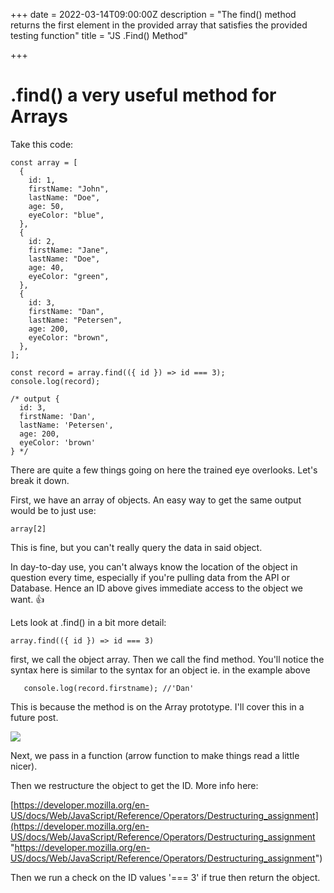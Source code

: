 +++
date = 2022-03-14T09:00:00Z
description = "The find() method returns the first element in the provided array that satisfies the provided testing function"
title = "JS .Find() Method"

+++
# .find() a very useful method for Arrays

Take this code:

    const array = [
      {
        id: 1,
        firstName: "John",
        lastName: "Doe",
        age: 50,
        eyeColor: "blue",
      },
      {
        id: 2,
        firstName: "Jane",
        lastName: "Doe",
        age: 40,
        eyeColor: "green",
      },
      {
        id: 3,
        firstName: "Dan",
        lastName: "Petersen",
        age: 200,
        eyeColor: "brown",
      },
    ];
    
    const record = array.find(({ id }) => id === 3);
    console.log(record);
    
    /* output {
      id: 3,
      firstName: 'Dan',
      lastName: 'Petersen',
      age: 200,
      eyeColor: 'brown'
    } */

There are quite a few things going on here the trained eye overlooks. Let's break it down. 

First, we have an array of objects.  An easy way to get the same output would be to just use: 

    array[2]

This is fine, but you can't really query the data in said object. 

In day-to-day use, you can't always know the location of the object in question every time, especially if you're pulling data from the API or Database. Hence an ID above gives immediate access to the object we want. 👍

Lets look at .find() in a bit more detail:

    array.find(({ id }) => id === 3)

first, we call the object array. Then we call the find method. You'll notice the syntax here is similar to the syntax for an object ie. in the example above

       console.log(record.firstname); //'Dan'

This is because the method is on the Array prototype. I'll cover this in a future post.

![](/uploads/arrayprototype.png)

 Next, we pass in a function (arrow function to make things read a little nicer).   

Then we restructure the object to get the ID. More info here:

[https://developer.mozilla.org/en-US/docs/Web/JavaScript/Reference/Operators/Destructuring_assignment](https://developer.mozilla.org/en-US/docs/Web/JavaScript/Reference/Operators/Destructuring_assignment "https://developer.mozilla.org/en-US/docs/Web/JavaScript/Reference/Operators/Destructuring_assignment")

Then we run a check on the ID values '=== 3' if true then return the object. 